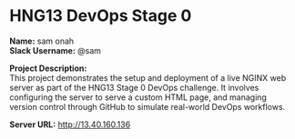 # HNG13 DevOps Stage 0

**Name:** sam onah  
**Slack Username:** @sam 

**Project Description:**  
This project demonstrates the setup and deployment of a live NGINX web server as part of the HNG13 Stage 0 DevOps challenge. It involves configuring the server to serve a custom HTML page, and managing version control through GitHub to simulate real-world DevOps workflows.

**Server URL:** http://13.40.160.136

